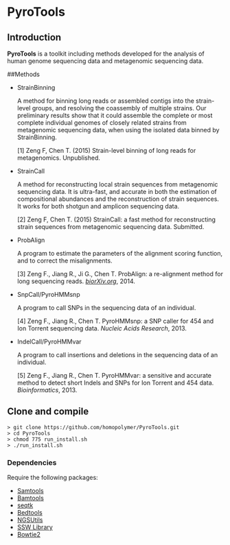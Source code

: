 PyroTools
===============

## Introduction

**PyroTools** is a toolkit including methods developed for the analysis of human genome sequencing data and metagenomic sequencing data.

##Methods 

- StrainBinning

  A method for binning long reads or assembled contigs into the strain-level groups, and resolving the coassembly of multiple strains.  Our preliminary results show that it could assemble the complete or most complete individual genomes of closely related strains from metagenomic sequencing data, when using the isolated data binned by StrainBinning.
  
  [1] Zeng F, Chen T. (2015) Strain-level binning of long reads for metagenomics.  Unpublished. 

- StrainCall 

  A method for reconstructing local strain sequences from metagenomic sequencing data.  It is ultra-fast, and accurate in both the estimation of compositional abundances and the reconstruction of strain sequences. It works for both shotgun and amplicon sequencing data.

  [2] Zeng F, Chen T. (2015) StrainCall: a fast method for reconstructing strain sequences from metagenomic sequencing data. Submitted.

- ProbAlign 
  
  A program to estimate the parameters of the alignment scoring function, and to correct the misalignments.
  
  [3] Zeng F., Jiang R., Ji G., Chen T. ProbAlign: a re-alignment method for long sequencing reads. [_biorXiv.org_](http://biorxiv.org/content/early/2014/09/02/008698), 2014.
  
- SnpCall/PyroHMMsnp
 
  A program to call SNPs in the sequencing data of an individual.

  [4] Zeng F., Jiang R., Chen T. PyroHMMsnp: a SNP caller for 454 and Ion Torrent sequencing data. _Nucleic Acids Research_, 2013.

- IndelCall/PyroHMMvar

  A program to call insertions and deletions in the sequencing data of an individual.

  [5] Zeng F., Jiang R., Chen T. PyroHMMvar: a sensitive and accurate method to detect short Indels and SNPs for Ion Torrent and 454 data. _Bioinformatics_, 2013.



## Clone and compile
	> git clone https://github.com/homopolymer/PyroTools.git
	> cd PyroTools
	> chmod 775 run_install.sh
	> ./run_install.sh 
	
	
### Dependencies
Require the following packages:

- [Samtools](samtools.sourceforge.net)
- [Bamtools](https://github.com/pezmaster31/bamtools)
- [seqtk](https://github.com/lh3/seqtk)
- [Bedtools](bedtools.readthedocs.org)
- [NGSUtils](ngsutils.org)
- [SSW Library](https://github.com/mengyao/Complete-Striped-Smith-Waterman-Library) 
- [Bowtie2](bowtie-bio.sourceforge.net/bowtie2)








